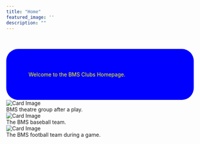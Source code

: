 ```yaml
---
title: "Home"
featured_image: ''
description: ""
---
```


<br>
<br>

  <div style="background-color: blue; padding: 60px; border-radius: 32px; color:yellow;">
  Welcome to the BMS Clubs Homepage.
</div>

<div class="card-container">
  <div class="card">
    <img src="images/BMS4.jpg" alt="Card Image">
    <div class="overlay-text">BMS theatre group after a play.</div>
  </div>





  <div class="card">
    <img src="https://resources.finalsite.net/images/f_auto,q_auto,t_image_size_4/v1743437065/mcpsorg/w7hu0u7jc5lzak9ztbnz/BaseballMarch2025.jpg" alt="Card Image">
    <div class="overlay-text">The BMS baseball team.</div>
  </div>





  <div class="card">
    <img src="https://resources.finalsite.net/images/f_auto,q_auto,t_image_size_2/v1690389009/mcpsorg/hyzt3aygytdob2skqbzt/footballforwebsite.jpg" alt="Card Image">
    <div class="overlay-text">The BMS football team during a game.</div>
  </div>
    </div>